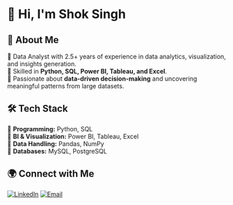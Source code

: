 # 👋 Hi, I'm Shok Singh

## 🚀 About Me  
🔹 Data Analyst with 2.5+ years of experience in data analytics, visualization, and insights generation.  
🔹 Skilled in **Python, SQL, Power BI, Tableau, and Excel**.  
🔹 Passionate about **data-driven decision-making** and uncovering meaningful patterns from large datasets.  

## 🛠️ Tech Stack  
🔹 **Programming:** Python, SQL  
🔹 **BI & Visualization:** Power BI, Tableau, Excel  
🔹 **Data Handling:** Pandas, NumPy  
🔹 **Databases:** MySQL, PostgreSQL  

## 🌍 Connect with Me  
[![LinkedIn](https://img.shields.io/badge/LinkedIn-0A66C2?style=for-the-badge&logo=linkedin&logoColor=white)](https://www.linkedin.com/in/shloksingh96)
[![Email](https://img.shields.io/badge/Email-D14836?style=for-the-badge&logo=gmail&logoColor=white)](mailto:shlok96@gmail.com)  
